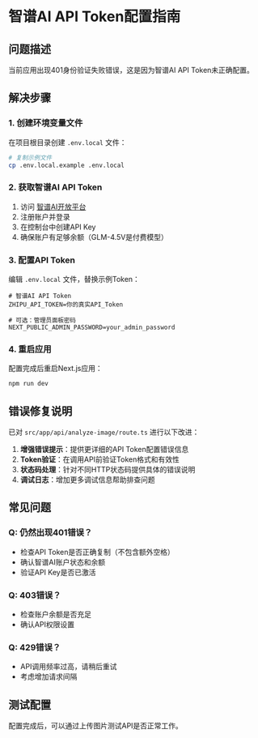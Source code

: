 # 智谱AI API Token配置指南

## 问题描述
当前应用出现401身份验证失败错误，这是因为智谱AI API Token未正确配置。

## 解决步骤

### 1. 创建环境变量文件
在项目根目录创建 `.env.local` 文件：

```bash
# 复制示例文件
cp .env.local.example .env.local
```

### 2. 获取智谱AI API Token
1. 访问 [智谱AI开放平台](https://open.bigmodel.cn/)
2. 注册账户并登录
3. 在控制台中创建API Key
4. 确保账户有足够余额（GLM-4.5V是付费模型）

### 3. 配置API Token
编辑 `.env.local` 文件，替换示例Token：

```env
# 智谱AI API Token
ZHIPU_API_TOKEN=你的真实API_Token

# 可选：管理员面板密码
NEXT_PUBLIC_ADMIN_PASSWORD=your_admin_password
```

### 4. 重启应用
配置完成后重启Next.js应用：

```bash
npm run dev
```

## 错误修复说明

已对 `src/app/api/analyze-image/route.ts` 进行以下改进：

1. **增强错误提示**：提供更详细的API Token配置错误信息
2. **Token验证**：在调用API前验证Token格式和有效性
3. **状态码处理**：针对不同HTTP状态码提供具体的错误说明
4. **调试日志**：增加更多调试信息帮助排查问题

## 常见问题

### Q: 仍然出现401错误？
- 检查API Token是否正确复制（不包含额外空格）
- 确认智谱AI账户状态和余额
- 验证API Key是否已激活

### Q: 403错误？
- 检查账户余额是否充足
- 确认API权限设置

### Q: 429错误？
- API调用频率过高，请稍后重试
- 考虑增加请求间隔

## 测试配置
配置完成后，可以通过上传图片测试API是否正常工作。
